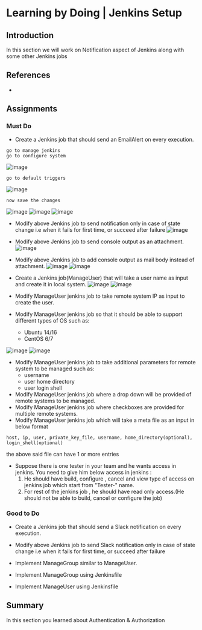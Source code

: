 # Learning by Doing | Jenkins Setup

## Introduction
In this section we will work on Notification aspect of Jenkins along with some other Jenkins jobs

## References
*

## Assignments
### Must Do
* Create a Jenkins job that should send an EmailAlert on every execution.
```
go to manage jenkins
go to configure system
```
![image](images/email.png)

```
go to default triggers
```
![image](images/eml.png)

```
now save the changes
```
![image](images/extttrigr.png)
![image](images/trg.png)
![image](images/emlscs.png)
* Modify above Jenkins job to send notification only in case of state change i.e when it fails for first time, or succeed after failure
![image](images/trg2.png)
* Modify above Jenkins job to send console output as an attachment.
![image](images/cnspt.png)
* Modify above Jenkins job to add console output as mail body instead of attachment.
![image](images/cnslpt.png)
![image](images/cnslpt1.png)

* Create a Jenkins job(ManageUser) that will take a user name as input and create it in local system.
![image](images/usrcr.png)
![image](images/usrcrtd.png)
* Modify ManageUser jenkins job to take remote system IP as input to create the user.

* Modify ManageUser jenkins job so that it should be able to support different types of OS such as:
  * Ubuntu 14/16
  * CentOS 6/7

![image](images/os1.png)
![image](images/os2.png)
* Modify ManageUser jenkins job to take additional parameters for remote system to be managed such as:
  * username
  * user home directory
  * user login shell
* Modify ManageUser jenkins job where a drop down will be provided of remote systems to be managed.
* Modify ManageUser jenkins job where checkboxes are provided for multiple remote systems.
* Modify ManageUser jenkins job which will take a meta file as an input in below format

```host, ip, user, private_key_file, username, home_directory(optional), login_shell(optional)```

the above said file can have 1 or more entries

* Suppose there is one tester in your team and he wants access in jenkins. You need to give him below access in jenkins :
   1. He should have build, configure , cancel and view type of access on jenkins job which start from "Tester-" name.
   2. For rest of the jenkins job , he should have read only access.(He should not be able to build, cancel or configure the job)


### Good to Do
* Create a Jenkins job that should send a Slack notification on every execution.
* Modify above Jenkins job to send Slack notification only in case of state change i.e when it fails for first time, or succeed after failure

* Implement ManageGroup similar to ManageUser.
* Implement ManageGroup using Jenkinsfile
* Implement ManageUser using Jenkinsfile


## Summary
In this section you learned about Authentication & Authorization
